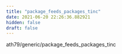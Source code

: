 ```yaml
---
title: "package_feeds_packages_tinc"
date: 2021-06-20 22:26:36.882921
hidden: false
draft: false
---
```


ath79/generic/package_feeds_packages_tinc

